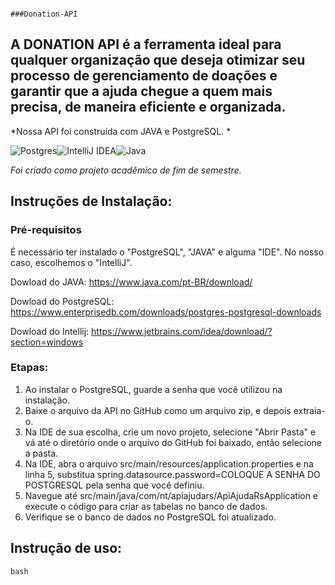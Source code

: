                                                                                      ###Donation-API
## A DONATION API é a ferramenta ideal para qualquer organização que deseja otimizar seu processo de gerenciamento de doações e garantir que a ajuda chegue a quem mais precisa, de maneira eficiente e organizada.
*Nossa API foi construída com JAVA e PostgreSQL. *

![Postgres](https://img.shields.io/badge/postgres-%23316192.svg?style=for-the-badge&logo=postgresql&logoColor=white)![IntelliJ IDEA](https://img.shields.io/badge/IntelliJIDEA-000000.svg?style=for-the-badge&logo=intellij-idea&logoColor=white)![Java](https://img.shields.io/badge/java-%23ED8B00.svg?style=for-the-badge&logo=openjdk&logoColor=white)


*Foi criado como projeto acadêmico de fim de semestre.*

## Instruções de Instalação:

### Pré-requisitos 

É necessário ter instalado o "PostgreSQL", "JAVA" e alguma "IDE". No nosso caso, escolhemos o "IntelliJ". 

Dowload do JAVA: https://www.java.com/pt-BR/download/

Dowload do PostgreSQL: https://www.enterprisedb.com/downloads/postgres-postgresql-downloads

Dowload do Intellij: https://www.jetbrains.com/idea/download/?section=windows



### Etapas:
1. Ao instalar o PostgreSQL, guarde a senha que você utilizou na instalação.
2. Baixe o arquivo da API no GitHub como um arquivo zip, e depois extraia-o.
3. Na IDE de sua escolha, crie um novo projeto, selecione "Abrir Pasta" e vá até o diretório onde o arquivo do GitHub foi baixado, então selecione a pasta.
4. Na IDE, abra o arquivo src/main/resources/application.properties e na linha 5, substitua spring.datasource.password=COLOQUE A SENHA DO POSTGRESQL pela senha que você definiu.
5. Navegue até src/main/java/com/nt/apiajudars/ApiAjudaRsApplication e execute o código para criar as tabelas no banco de dados.
6. Verifique se o banco de dados no PostgreSQL foi atualizado.

## Instrução de uso:
```
bash
```
